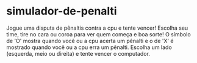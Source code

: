 # simulador-de-penalti

Jogue uma disputa de pênaltis contra a cpu e tente vencer! Escolha seu time, tire no cara ou coroa para ver quem começa e boa sorte! O símbolo de 'O' mostra quando você ou a cpu acerta um pênalti e o de 'X' é mostrado quando você ou a cpu erra um pênalti. Escolha um lado (esquerda, meio ou direita) e tente vencer o computador.

